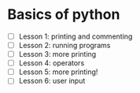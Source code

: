 # Basics of python

- [ ] Lesson 1: printing and commenting
- [ ] Lesson 2: running programs
- [ ] Lesson 3: more printing
- [ ] Lesson 4: operators
- [ ] Lesson 5: more printing!
- [ ] Lesson 6: user input